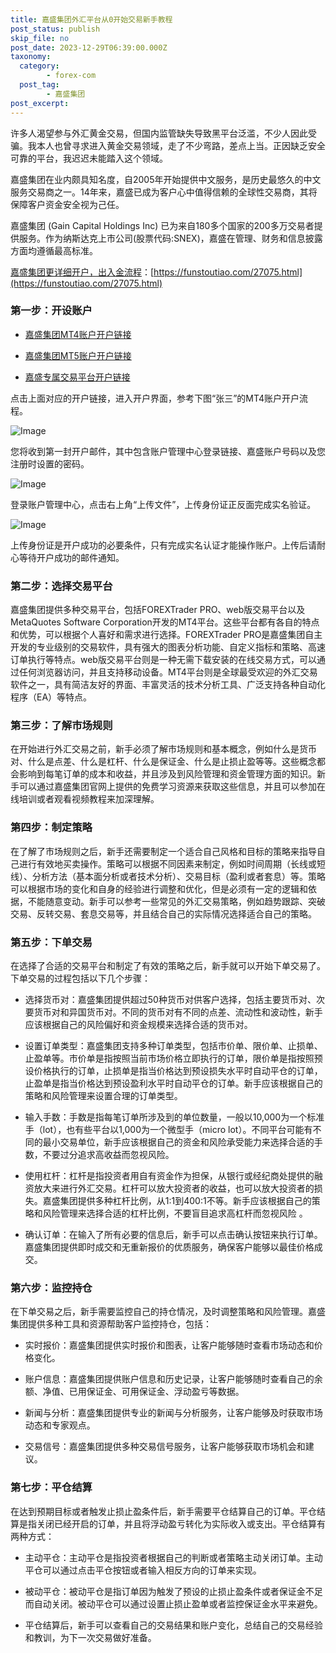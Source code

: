 ```yaml
---
title: 嘉盛集团外汇平台从0开始交易新手教程
post_status: publish
skip_file: no
post_date: 2023-12-29T06:39:00.000Z
taxonomy:
  category:
        - forex-com
  post_tag:
        - 嘉盛集团
post_excerpt: 
---
```

许多人渴望参与外汇黄金交易，但国内监管缺失导致黑平台泛滥，不少人因此受骗。我本人也曾寻求进入黄金交易领域，走了不少弯路，差点上当。正因缺乏安全可靠的平台，我迟迟未能踏入这个领域。

嘉盛集团在业内颇具知名度，自2005年开始提供中文服务，是历史最悠久的中文服务交易商之一。14年来，嘉盛已成为客户心中值得信赖的全球性交易商，其将保障客户资金安全视为己任。

嘉盛集团 (Gain Capital Holdings Inc) 已为来自180多个国家的200多万交易者提供服务。作为纳斯达克上市公司(股票代码:SNEX)，嘉盛在管理、财务和信息披露方面均遵循最高标准。

[嘉盛集团更详细开户，出入金流程](https://funstoutiao.com/27075.html)：[https://funstoutiao.com/27075.html](https://funstoutiao.com/27075.html)

### 第一步：开设账户

* [嘉盛集团MT4账户开户链接](https://s.ssgg.net/jsmt4)

* [嘉盛集团MT5账户开户链接](https://s.ssgg.net/jsmt5)

* [嘉盛专属交易平台开户链接](https://s.ssgg.net/js)

点击上面对应的开户链接，进入开户界面，参考下图“张三”的MT4账户开户流程。

![Image](https://prod-files-secure.s3.us-west-2.amazonaws.com/39ed1227-6d7d-4570-be36-9ccd4a2c4241/7a167aea-686b-400d-af59-4e18eb607a40/640.png?X-Amz-Algorithm=AWS4-HMAC-SHA256&X-Amz-Content-Sha256=UNSIGNED-PAYLOAD&X-Amz-Credential=ASIAZI2LB466XDMEXA6R%2F20250628%2Fus-west-2%2Fs3%2Faws4_request&X-Amz-Date=20250628T161312Z&X-Amz-Expires=3600&X-Amz-Security-Token=IQoJb3JpZ2luX2VjEJb%2F%2F%2F%2F%2F%2F%2F%2F%2F%2FwEaCXVzLXdlc3QtMiJIMEYCIQCGE3BuxUWxhzzxgzdQb89jym8VHsOD31MPQnjw8Ve9jAIhANWDSb2W5ecytEBafWZXx%2BmFNpsO%2BkJav7B9CkNLutQEKogECI%2F%2F%2F%2F%2F%2F%2F%2F%2F%2F%2FwEQABoMNjM3NDIzMTgzODA1IgziTTRoEc4Tx8gHKzwq3AOWjvFwE%2FSyxpajRToq3Rk2FCAFHEW3YBrQ0StsckiSt9486sGBR99KGI3NBJNSzmOrxoAN12kJ4yAE8SOawLfsWYlJ2P0f59ck47HxRRNaLJSAVUKgpEAnxDVLqNYbnkT3SEOYirRCgoL5HamT5zI2xjZA6%2FSJjd%2B9IXtuYDrBT9KCW4GVaHeNFZ2clNgLE1EShBLh93ycyJkdWye1a30EwK4Kdrq0UO2w8rmFVYtd3kU4sPeKhKQ4%2BGn5rSAyUAhXE33bb34hrGfIt6%2Beyd82QHuQAiIFCsW8j3j2LZF0gFkpGFZGzIfZagy%2ByMONp6wMG7MCuGCg2vQrlkF1EWuZpJLMupgBQT2LaoGJl79X6J3Lbc0wDPWyHAlYo8fONNL8eISKQ7WNIiiRROzH3tfKEuid2GixeDQgO2EMCwSaqwx2F%2BcwBaXg0fqHPOWgXVH%2FFAiugAarNvWwHghOr2m1aE3SuPfYj17vVR5TN4NjGQm7%2BIIHPdD1Sh5zyZg%2BkktJZPqKkegmNNI4eFzSNFDbaCtnvXms4xQnfd2SOBvQgui4cNcGd73jEAH9Gqnt3brpyxkPCk7zzAwr41rSAthzupQbjKUw3SkdzGebHCFR5JpRrcFWGuOaNWVrdDC77%2F%2FCBjqkAdZuFPOXgB76ekow6And%2B%2BdV6eNTRgLDKpQq7Pcz%2Bdb1cqzEacNLNRR2uunGiZpiBmuB74h%2FUrxQNM371TqCF%2BKPi8%2Br%2Fh%2FpzYtb5rfs0vCAfYpl0DRkzfI64kUfuD8zNXpkjSNvnOXvtzGEuroUlVw9sfERPe3n70ATDhdBYP91k1pvNTdM1HvPkENq6urs4opAZucVLdSMNTRid9HzqlOfBVz1&X-Amz-Signature=f46e12216b26945b564a1129e96f869552b76041c282b72ee0d4f9af03be5c24&X-Amz-SignedHeaders=host&x-amz-checksum-mode=ENABLED&x-id=GetObject)

您将收到第一封开户邮件，其中包含账户管理中心登录链接、嘉盛账户号码以及您注册时设置的密码。

![Image](https://prod-files-secure.s3.us-west-2.amazonaws.com/39ed1227-6d7d-4570-be36-9ccd4a2c4241/eaa1c6b3-2877-4284-a0e1-530e222c27fb/image.png?X-Amz-Algorithm=AWS4-HMAC-SHA256&X-Amz-Content-Sha256=UNSIGNED-PAYLOAD&X-Amz-Credential=ASIAZI2LB466XDMEXA6R%2F20250628%2Fus-west-2%2Fs3%2Faws4_request&X-Amz-Date=20250628T161312Z&X-Amz-Expires=3600&X-Amz-Security-Token=IQoJb3JpZ2luX2VjEJb%2F%2F%2F%2F%2F%2F%2F%2F%2F%2FwEaCXVzLXdlc3QtMiJIMEYCIQCGE3BuxUWxhzzxgzdQb89jym8VHsOD31MPQnjw8Ve9jAIhANWDSb2W5ecytEBafWZXx%2BmFNpsO%2BkJav7B9CkNLutQEKogECI%2F%2F%2F%2F%2F%2F%2F%2F%2F%2F%2FwEQABoMNjM3NDIzMTgzODA1IgziTTRoEc4Tx8gHKzwq3AOWjvFwE%2FSyxpajRToq3Rk2FCAFHEW3YBrQ0StsckiSt9486sGBR99KGI3NBJNSzmOrxoAN12kJ4yAE8SOawLfsWYlJ2P0f59ck47HxRRNaLJSAVUKgpEAnxDVLqNYbnkT3SEOYirRCgoL5HamT5zI2xjZA6%2FSJjd%2B9IXtuYDrBT9KCW4GVaHeNFZ2clNgLE1EShBLh93ycyJkdWye1a30EwK4Kdrq0UO2w8rmFVYtd3kU4sPeKhKQ4%2BGn5rSAyUAhXE33bb34hrGfIt6%2Beyd82QHuQAiIFCsW8j3j2LZF0gFkpGFZGzIfZagy%2ByMONp6wMG7MCuGCg2vQrlkF1EWuZpJLMupgBQT2LaoGJl79X6J3Lbc0wDPWyHAlYo8fONNL8eISKQ7WNIiiRROzH3tfKEuid2GixeDQgO2EMCwSaqwx2F%2BcwBaXg0fqHPOWgXVH%2FFAiugAarNvWwHghOr2m1aE3SuPfYj17vVR5TN4NjGQm7%2BIIHPdD1Sh5zyZg%2BkktJZPqKkegmNNI4eFzSNFDbaCtnvXms4xQnfd2SOBvQgui4cNcGd73jEAH9Gqnt3brpyxkPCk7zzAwr41rSAthzupQbjKUw3SkdzGebHCFR5JpRrcFWGuOaNWVrdDC77%2F%2FCBjqkAdZuFPOXgB76ekow6And%2B%2BdV6eNTRgLDKpQq7Pcz%2Bdb1cqzEacNLNRR2uunGiZpiBmuB74h%2FUrxQNM371TqCF%2BKPi8%2Br%2Fh%2FpzYtb5rfs0vCAfYpl0DRkzfI64kUfuD8zNXpkjSNvnOXvtzGEuroUlVw9sfERPe3n70ATDhdBYP91k1pvNTdM1HvPkENq6urs4opAZucVLdSMNTRid9HzqlOfBVz1&X-Amz-Signature=4a377e23ff2b5355587fedbe3ffeaf4a05877584d360d2dcafba45271a32f978&X-Amz-SignedHeaders=host&x-amz-checksum-mode=ENABLED&x-id=GetObject)

登录账户管理中心，点击右上角“上传文件”，上传身份证正反面完成实名验证。

![Image](https://prod-files-secure.s3.us-west-2.amazonaws.com/39ed1227-6d7d-4570-be36-9ccd4a2c4241/54090639-09fc-46b4-a135-e0289f707147/image.png?X-Amz-Algorithm=AWS4-HMAC-SHA256&X-Amz-Content-Sha256=UNSIGNED-PAYLOAD&X-Amz-Credential=ASIAZI2LB466XDMEXA6R%2F20250628%2Fus-west-2%2Fs3%2Faws4_request&X-Amz-Date=20250628T161312Z&X-Amz-Expires=3600&X-Amz-Security-Token=IQoJb3JpZ2luX2VjEJb%2F%2F%2F%2F%2F%2F%2F%2F%2F%2FwEaCXVzLXdlc3QtMiJIMEYCIQCGE3BuxUWxhzzxgzdQb89jym8VHsOD31MPQnjw8Ve9jAIhANWDSb2W5ecytEBafWZXx%2BmFNpsO%2BkJav7B9CkNLutQEKogECI%2F%2F%2F%2F%2F%2F%2F%2F%2F%2F%2FwEQABoMNjM3NDIzMTgzODA1IgziTTRoEc4Tx8gHKzwq3AOWjvFwE%2FSyxpajRToq3Rk2FCAFHEW3YBrQ0StsckiSt9486sGBR99KGI3NBJNSzmOrxoAN12kJ4yAE8SOawLfsWYlJ2P0f59ck47HxRRNaLJSAVUKgpEAnxDVLqNYbnkT3SEOYirRCgoL5HamT5zI2xjZA6%2FSJjd%2B9IXtuYDrBT9KCW4GVaHeNFZ2clNgLE1EShBLh93ycyJkdWye1a30EwK4Kdrq0UO2w8rmFVYtd3kU4sPeKhKQ4%2BGn5rSAyUAhXE33bb34hrGfIt6%2Beyd82QHuQAiIFCsW8j3j2LZF0gFkpGFZGzIfZagy%2ByMONp6wMG7MCuGCg2vQrlkF1EWuZpJLMupgBQT2LaoGJl79X6J3Lbc0wDPWyHAlYo8fONNL8eISKQ7WNIiiRROzH3tfKEuid2GixeDQgO2EMCwSaqwx2F%2BcwBaXg0fqHPOWgXVH%2FFAiugAarNvWwHghOr2m1aE3SuPfYj17vVR5TN4NjGQm7%2BIIHPdD1Sh5zyZg%2BkktJZPqKkegmNNI4eFzSNFDbaCtnvXms4xQnfd2SOBvQgui4cNcGd73jEAH9Gqnt3brpyxkPCk7zzAwr41rSAthzupQbjKUw3SkdzGebHCFR5JpRrcFWGuOaNWVrdDC77%2F%2FCBjqkAdZuFPOXgB76ekow6And%2B%2BdV6eNTRgLDKpQq7Pcz%2Bdb1cqzEacNLNRR2uunGiZpiBmuB74h%2FUrxQNM371TqCF%2BKPi8%2Br%2Fh%2FpzYtb5rfs0vCAfYpl0DRkzfI64kUfuD8zNXpkjSNvnOXvtzGEuroUlVw9sfERPe3n70ATDhdBYP91k1pvNTdM1HvPkENq6urs4opAZucVLdSMNTRid9HzqlOfBVz1&X-Amz-Signature=7bbb8216c1fb520f3ccac9cca098f8e06e56475260db0abb4676e6e7ab65a4a6&X-Amz-SignedHeaders=host&x-amz-checksum-mode=ENABLED&x-id=GetObject)

上传身份证是开户成功的必要条件，只有完成实名认证才能操作账户。上传后请耐心等待开户成功的邮件通知。

### 第二步：选择交易平台

嘉盛集团提供多种交易平台，包括FOREXTrader PRO、web版交易平台以及MetaQuotes Software Corporation开发的MT4平台。这些平台都有各自的特点和优势，可以根据个人喜好和需求进行选择。FOREXTrader PRO是嘉盛集团自主开发的专业级别的交易软件，具有强大的图表分析功能、自定义指标和策略、高速订单执行等特点。web版交易平台则是一种无需下载安装的在线交易方式，可以通过任何浏览器访问，并且支持移动设备。MT4平台则是全球最受欢迎的外汇交易软件之一，具有简洁友好的界面、丰富灵活的技术分析工具、广泛支持各种自动化程序（EA）等特点。

### 第三步：了解市场规则

在开始进行外汇交易之前，新手必须了解市场规则和基本概念，例如什么是货币对、什么是点差、什么是杠杆、什么是保证金、什么是止损止盈等等。这些概念都会影响到每笔订单的成本和收益，并且涉及到风险管理和资金管理方面的知识。新手可以通过嘉盛集团官网上提供的免费学习资源来获取这些信息，并且可以参加在线培训或者观看视频教程来加深理解。

### 第四步：制定策略

在了解了市场规则之后，新手还需要制定一个适合自己风格和目标的策略来指导自己进行有效地买卖操作。策略可以根据不同因素来制定，例如时间周期（长线或短线）、分析方法（基本面分析或者技术分析）、交易目标（盈利或者套息）等。策略可以根据市场的变化和自身的经验进行调整和优化，但是必须有一定的逻辑和依据，不能随意变动。新手可以参考一些常见的外汇交易策略，例如趋势跟踪、突破交易、反转交易、套息交易等，并且结合自己的实际情况选择适合自己的策略。

### 第五步：下单交易

在选择了合适的交易平台和制定了有效的策略之后，新手就可以开始下单交易了。下单交易的过程包括以下几个步骤：

* 选择货币对：嘉盛集团提供超过50种货币对供客户选择，包括主要货币对、次要货币对和异国货币对。不同的货币对有不同的点差、流动性和波动性，新手应该根据自己的风险偏好和资金规模来选择合适的货币对。

* 设置订单类型：嘉盛集团支持多种订单类型，包括市价单、限价单、止损单、止盈单等。市价单是指按照当前市场价格立即执行的订单，限价单是指按照预设价格执行的订单，止损单是指当价格达到预设损失水平时自动平仓的订单，止盈单是指当价格达到预设盈利水平时自动平仓的订单。新手应该根据自己的策略和风险管理来设置合理的订单类型。

* 输入手数：手数是指每笔订单所涉及到的单位数量，一般以10,000为一个标准手（lot），也有些平台以1,000为一个微型手（micro lot）。不同平台可能有不同的最小交易单位，新手应该根据自己的资金和风险承受能力来选择合适的手数，不要过分追求高收益而忽视风险。

* 使用杠杆：杠杆是指投资者用自有资金作为担保，从银行或经纪商处提供的融资放大来进行外汇交易。杠杆可以放大投资者的收益，也可以放大投资者的损失。嘉盛集团提供多种杠杆比例，从1:1到400:1不等。新手应该根据自己的策略和风险管理来选择合适的杠杆比例，不要盲目追求高杠杆而忽视风险 。

* 确认订单：在输入了所有必要的信息后，新手可以点击确认按钮来执行订单。嘉盛集团提供即时成交和无重新报价的优质服务，确保客户能够以最佳价格成交。

### 第六步：监控持仓

在下单交易之后，新手需要监控自己的持仓情况，及时调整策略和风险管理。嘉盛集团提供多种工具和资源帮助客户监控持仓，包括：

* 实时报价：嘉盛集团提供实时报价和图表，让客户能够随时查看市场动态和价格变化。

* 账户信息：嘉盛集团提供账户信息和历史记录，让客户能够随时查看自己的余额、净值、已用保证金、可用保证金、浮动盈亏等数据。

* 新闻与分析：嘉盛集团提供专业的新闻与分析服务，让客户能够及时获取市场动态和专家观点。

* 交易信号：嘉盛集团提供多种交易信号服务，让客户能够获取市场机会和建议。

### 第七步：平仓结算

在达到预期目标或者触发止损止盈条件后，新手需要平仓结算自己的订单。平仓结算是指关闭已经开启的订单，并且将浮动盈亏转化为实际收入或支出。平仓结算有两种方式：

* 主动平仓：主动平仓是指投资者根据自己的判断或者策略主动关闭订单。主动平仓可以通过点击平仓按钮或者输入相反方向的订单来实现。

* 被动平仓：被动平仓是指订单因为触发了预设的止损止盈条件或者保证金不足而自动关闭。被动平仓可以通过设置止损止盈单或者监控保证金水平来避免。

* 平仓结算后，新手可以查看自己的交易结果和账户变化，总结自己的交易经验和教训，为下一次交易做好准备。